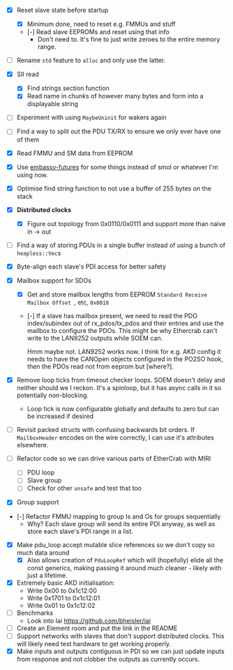 - [x] Reset slave state before startup

  - [x] Minimum done, need to reset e.g. FMMUs and stuff
  - [-] Read slave EEPROMs and reset using that info
    - Don't need to. It's fine to just write zeroes to the entire memory range.

- [ ] Rename `std` feature to `alloc` and only use the latter.
- [x] SII read
  - [x] Find strings section function
  - [x] Read name in chunks of however many bytes and form into a displayable string
- [ ] Experiment with using `MaybeUninit` for wakers again
- [ ] Find a way to split out the PDU TX/RX to ensure we only ever have one of them
- [x] Read FMMU and SM data from EEPROM
- [x] Use [embassy-futures](https://crates.io/crates/embassy-futures) for some things instead of
      smol or whatever I'm using now.
- [x] Optimise find string function to not use a buffer of 255 bytes on the stack
- [x] **Distributed clocks**
  - [x] Figure out topology from 0x0110/0x0111 and support more than naive in -> out
- [ ] Find a way of storing PDUs in a single buffer instead of using a bunch of `heapless::Vec`s
- [x] Byte-align each slave's PDI access for better safety
- [x] Mailbox support for SDOs

  - [x] Get and store mailbox lengths from EEPROM `Standard Receive Mailbox Offset `, etc, `0x0018`
  - [-] If a slave has mailbox present, we need to read the PDO index/subindex out of
    rx_pdos/tx_pdos and their entries and use the mailbox to configure the PDOs. This might be why
    Ethercrab can't write to the LAN9252 outputs while SOEM can.

    Hmm maybe not. LAN9252 works now. I think for e.g. AKD config it needs to have the CANOpen
    objects configured in the PO2SO hook, then the PDOs read not from eeprom but [where?].

- [x] Remove loop ticks from timeout checker loops. SOEM doesn't delay and neither should we I
      reckon. It's a spinloop, but it has async calls in it so potentially non-blocking.
  - Loop tick is now configurable globally and defaults to zero but can be increased if desired
- [ ] Revisit packed structs with confusing backwards bit orders. If `MailboxHeader` encodes on the
      wire correctly, I can use it's attributes elsewhere.
- [ ] Refactor code so we can drive various parts of EtherCrab with MIRI
  - [ ] PDU loop
  - [ ] Slave group
  - [ ] Check for other `unsafe` and test that too
- [x] Group support
- [-] Refactor FMMU mapping to group Is and Os for groups sequentially
  - Why? Each slave group will send its entire PDI anyway, as well as store each slave's PDI range
    in a list.
- [x] Make pdu_loop accept mutable slice references so we don't copy so much data around
  - [x] Also allows creation of `PduLoopRef` which will (hopefully) elide all the const generics,
        making passing it around much cleaner - likely with just a lifetime.
- [x] Extremely basic AKD initialisation:
  - Write 0x00 to 0x1c12:00
  - Write 0x1701 to 0x1c12:01
  - Write 0x01 to 0x1c12:02
- [ ] Benchmarks
  - Look into Iai <https://github.com/bheisler/iai>
- [ ] Create an Element room and put the link in the README
- [ ] Support networks with slaves that don't support distributed clocks. This will likely need test
      hardware to get working properly.
- [x] Make inputs and outputs contiguous in PDI so we can just update inputs from response and not
      clobber the outputs as currently occurs.

